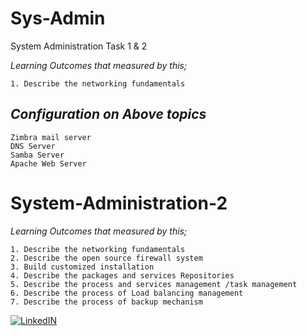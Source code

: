 # Sys-Admin
System Administration Task 1 &amp; 2

_Learning Outcomes that measured by this;_

    1. Describe the networking fundamentals

## _Configuration on Above topics_
    Zimbra mail server
    DNS Server
    Samba Server
    Apache Web Server


# System-Administration-2

_Learning Outcomes that measured by this;_

    1. Describe the networking fundamentals
    2. Describe the open source firewall system
    3. Build customized installation
    4. Describe the packages and services Repositories
    5. Describe the process and services management /task management
    6. Describe the process of Load balancing management
    7. Describe the process of backup mechanism

[![LinkedIN](https://img.shields.io/badge/LinkedIn-0077B5?style=for-the-badge&logo=linkedin&logoColor=white)](https://www.linkedin.com/in/jadhusan24/)
